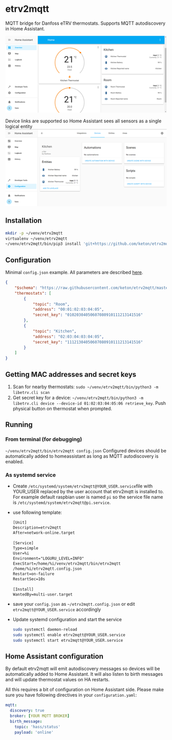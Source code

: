 # etrv2mqtt
MQTT bridge for Danfoss eTRV thermostats. Supports MQTT autodiscovery in Home Assistant.

![Home Assistant dashboard example](docs/example.png)

Device links are supported so Home Assistant sees all sensors as a single logical entity
![device properties example](docs/device_properties.png)

## Installation
```sh
mkdir -p ~/venv/etrv2mqtt
virtualenv ~/venv/etrv2mqtt
~/venv/etrv2mqtt/bin/pip3 install 'git+https://github.com/keton/etrv2mqtt.git'
```

## Configuration
Minimal `config.json` example. All parameters are described [here](docs/config_json.md).
```json
{
    "$schema": "https://raw.githubusercontent.com/keton/etrv2mqtt/master/etrv2mqtt/schemas/config.schema.json",
    "thermostats": [
        {
            "topic": "Room",
            "address": "00:01:02:03:04:05",
            "secret_key": "01020304050607080910111213141516"
        },
        {
            "topic": "Kitchen",
            "address": "02:03:04:03:04:05",
            "secret_key": "11121304050607080910111213141516"
        }
    ]
}
```

## Getting MAC addresses and secret keys
1. Scan for nearby thermostats: `sudo ~/venv/etrv2mqtt/bin/python3 -m libetrv.cli scan` 
2. Get secret key for a device: `~/venv/etrv2mqtt/bin/python3 -m libetrv.cli device --device-id 01:02:03:04:05:06 retrieve_key`. Push physical button on thermostat when prompted.

## Running
### From terminal (for debugging)
`~/venv/etrv2mqtt/bin/etrv2mqtt config.json` 
Configured devices should be automatically added to homeassistant as long as MQTT autodiscovery is enabled.

### As systemd service
* Create `/etc/systemd/system/etrv2mqtt@YOUR_USER.service`file with YOUR_USER replaced by the user account that etrv2mqtt is installed to. For example default raspbian user is named `pi` so the service file name is `/etc/systemd/system/etrv2mqtt@pi.service`.
* use following template:

    ```
    [Unit]
    Description=etrv2mqtt
    After=network-online.target

    [Service]
    Type=simple
    User=%i
    Environment="LOGURU_LEVEL=INFO"
    ExecStart=/home/%i/venv/etrv2mqtt/bin/etrv2mqtt /home/%i/etrv2mqtt.config.json
    Restart=on-failure
    RestartSec=10s

    [Install]
    WantedBy=multi-user.target
    ```
* save your `config.json` as `~/etrv2mqtt.config.json` or edit `etrv2mqtt@YOUR_USER.service` accordingly
* Update systemd configuration and start the service
    ```sh
    sudo systemctl daemon-reload
    sudo systemctl enable etrv2mqtt@YOUR_USER.service
    sudo systemctl start etrv2mqtt@YOUR_USER.service
    ```
## Home Assistant configuration

By default etrv2mqtt will emit autodiscovery messages so devices will be automatically added to Home Assistant. 
It will also listen to birth messages and will update thermostat values on HA restarts. 

All this requires a bit of configuration on Home Assistant side. Please make sure you have following directives in your `configuration.yaml`:
```yaml
mqtt:
  discovery: true
  broker: [YOUR MQTT BROKER]
  birth_message:
    topic: 'hass/status'
    payload: 'online'
```
